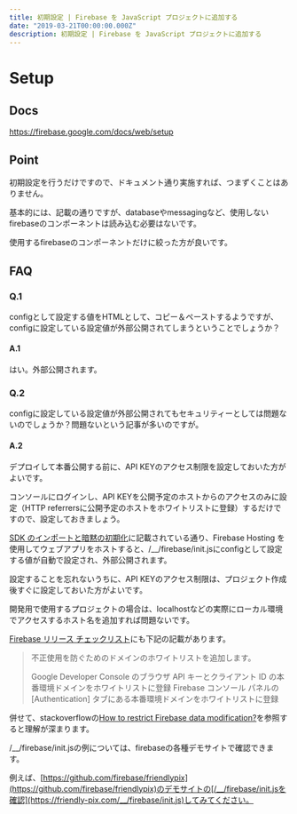 ```yaml
---
title: 初期設定 | Firebase を JavaScript プロジェクトに追加する
date: "2019-03-21T00:00:00.000Z"
description: 初期設定 | Firebase を JavaScript プロジェクトに追加する
---
```


# Setup

## Docs
https://firebase.google.com/docs/web/setup

## Point

初期設定を行うだけですので、ドキュメント通り実施すれば、つまずくことはありません。

基本的には、記載の通りですが、databaseやmessagingなど、使用しないfirebaseのコンポーネントは読み込む必要はないです。

使用するfirebaseのコンポーネントだけに絞った方が良いです。

## FAQ

### Q.1
configとして設定する値をHTMLとして、コピー＆ペーストするようですが、configに設定している設定値が外部公開されてしまうということでしょうか？

#### A.1
はい。外部公開されます。

### Q.2
configに設定している設定値が外部公開されてもセキュリティーとしては問題ないのでしょうか？問題ないという記事が多いのですが。

#### A.2

デプロイして本番公開する前に、API KEYのアクセス制限を設定しておいた方がよいです。

コンソールにログインし、API KEYを公開予定のホストからのアクセスのみに設定（HTTP referrersに公開予定のホストをホワイトリストに登録）するだけですので、設定しておきましょう。

[SDK のインポートと暗黙の初期化](https://firebase.google.com/docs/web/setup#sdk_imports_and_implicit_initialization)に記載されている通り、Firebase Hosting を使用してウェブアプリをホストすると、/__/firebase/init.jsにconfigとして設定する値が自動で設定され、外部公開されます。

設定することを忘れないうちに、API KEYのアクセス制限は、プロジェクト作成後すぐに設定しておいた方がよいです。

開発用で使用するプロジェクトの場合は、localhostなどの実際にローカル環境でアクセスするホスト名を追加すれば問題ないです。

[Firebase リリース チェックリスト](https://firebase.google.com/support/guides/launch-checklist)にも下記の記載があります。

> 不正使用を防ぐためのドメインのホワイトリストを追加します。
>   
> Google Developer Console のブラウザ API キーとクライアント ID の本番環境ドメインをホワイトリストに登録
> Firebase コンソール パネルの [Authentication] タブにある本番環境ドメインをホワイトリストに登録

併せて、stackoverflowの[How to restrict Firebase data modification?](https://stackoverflow.com/questions/35418143/how-to-restrict-firebase-data-modification)を参照すると理解が深まります。

/__/firebase/init.jsの例については、firebaseの各種デモサイトで確認できます。

例えば、[https://github.com/firebase/friendlypix](https://github.com/firebase/friendlypix)のデモサイトの[/__/firebase/init.jsを確認](https://friendly-pix.com/__/firebase/init.js)してみてください。
